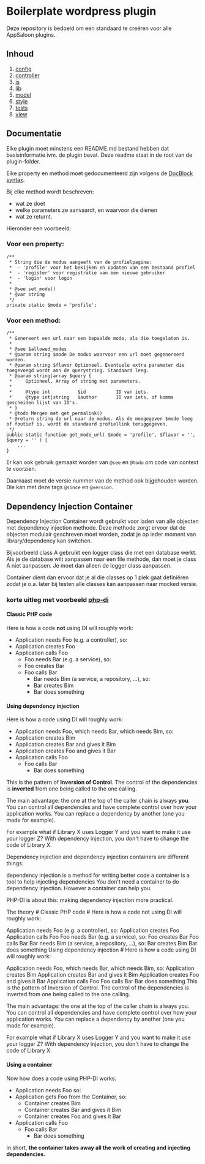 # Boilerplate wordpress plugin
  
Deze repository is bedoeld om een standaard te creëren voor alle AppSaloon plugins.

## Inhoud
1. [ config ](config/README.md)
2. [ controller ](controller/README.md)
3. [ js ](js/README.md)
4. [ lib ](lib/README.md)
5. [ model ](model/README.md)
6. [ style ](style/README.md)
7. [ tests ](tests/README.md)
8. [ view ](view/README.md)

## Documentatie
Elke plugin moet minstens een README.md bestand hebben dat basisinformatie ivm. de plugin bevat. Deze readme staat in de root van de plugin-folder.

Elke property en method moet gedocumenteerd zijn volgens de [DocBlock syntax](https://phpdoc.org/docs/latest/references/phpdoc/basic-syntax.html).

Bij elke method wordt beschreven:
* wat ze doet
* welke parameters ze aanvaardt, en waarvoor die dienen
* wat ze returnt.

Hieronder een voorbeeld:

### Voor een property:

    /**
     * String die de modus aangeeft van de profielpagina:
     *  - 'profile' voor het bekijken en updaten van een bestaand profiel
     *  - 'register' voor registratie van een nieuwe gebruiker
     *  - 'login' voor login
     *
     * @see set_mode()
     * @var string
     */
    private static $mode = 'profile';
    
### Voor een method:

    /**
     * Genereert een url naar een bepaalde mode, als die toegelaten is.
     *
     * @see $allowed_modes
     * @param string $mode De modus waarvoor een url moet gegenereerd worden.
     * @param string $flavor Optioneel. Eventuele extra parameter die toegevoegd wordt aan de querystring. Standaard leeg.
     * @param string|array $query {
     *     Optioneel. Array of string met parameters.
     *
     *     @type int          $id           ID van iets.
     *     @type int|string   $author       ID van iets, of komma gescheiden lijst van ID's.
     * }
     * @todo Mergen met get_permalink()
     * @return string de url naar de modus. Als de meegegeven $mode leeg of foutief is, wordt de standaard profiellink teruggegeven.
     */
    public static function get_mode_url( $mode = 'profile', $flavor = '', $query = '' ) {
        ...
    }

Er kan ook gebruik gemaakt worden van `@see` en `@todo` om code van context te voorzien.

Daarnaast moet de versie nummer van de method ook bijgehouden worden. Die kan met deze tags `@since` en `@version`.

## Dependency Injection Container

Dependency Injection Container wordt gebruikt voor laden van alle objecten met dependency injection methode. Deze methode zorgt ervoor dat de objecten modulair geschreven moet worden, zodat je op ieder moment van library/dependency kan switchen.

Bijvoorbeeld class A gebruikt een logger class die met een database werkt. Als je de database wilt aanpassen naar een file methode, dan moet je class A niet aanpassen. Je moet dan alleen de logger class aanpassen.

Container dient dan ervoor dat je al die classes op 1 plek gaat definiëren zodat je o.a. later bij testen alle classes kan aanpassen naar mocked versie.  

### korte uitleg met voorbeeld [php-di](http://php-di.org/doc/understanding-di.html)

#### Classic PHP code #
Here is how a code **not** using DI will roughly work:

- Application needs Foo (e.g. a controller), so:
- Application creates Foo
- Application calls Foo
    - Foo needs Bar (e.g. a service), so:
    - Foo creates Bar
    - Foo calls Bar
        - Bar needs Bim (a service, a repository, …), so:
        - Bar creates Bim
        - Bar does something

#### Using dependency injection #
Here is how a code using DI will roughly work:

- Application needs Foo, which needs Bar, which needs Bim, so:
- Application creates Bim
- Application creates Bar and gives it Bim
- Application creates Foo and gives it Bar
- Application calls Foo
    - Foo calls Bar
        - Bar does something
        
This is the pattern of **Inversion of Control**. The control of the dependencies is **inverted** from one being called to the one calling.

The main advantage: the one at the top of the caller chain is always **you**. You can control all dependencies and have complete control over how your application works. You can replace a dependency by another (one you made for example).

For example what if Library X uses Logger Y and you want to make it use your logger Z? With dependency injection, you don't have to change the code of Library X.


Dependency injection and dependency injection containers are different things:

dependency injection is a method for writing better code
a container is a tool to help injecting dependencies
You don't need a container to do dependency injection. However a container can help you.

PHP-DI is about this: making dependency injection more practical.

The theory #
Classic PHP code #
Here is how a code not using DI will roughly work:

Application needs Foo (e.g. a controller), so:
Application creates Foo
Application calls Foo
Foo needs Bar (e.g. a service), so:
Foo creates Bar
Foo calls Bar
Bar needs Bim (a service, a repository, …), so:
Bar creates Bim
Bar does something
Using dependency injection #
Here is how a code using DI will roughly work:

Application needs Foo, which needs Bar, which needs Bim, so:
Application creates Bim
Application creates Bar and gives it Bim
Application creates Foo and gives it Bar
Application calls Foo
Foo calls Bar
Bar does something
This is the pattern of Inversion of Control. The control of the dependencies is inverted from one being called to the one calling.

The main advantage: the one at the top of the caller chain is always you. You can control all dependencies and have complete control over how your application works. You can replace a dependency by another (one you made for example).

For example what if Library X uses Logger Y and you want to make it use your logger Z? With dependency injection, you don't have to change the code of Library X.

#### Using a container #
Now how does a code using PHP-DI works:

- Application needs Foo so:
- Application gets Foo from the Container, so:
    - Container creates Bim
    - Container creates Bar and gives it Bim
    - Container creates Foo and gives it Bar
- Application calls Foo
    - Foo calls Bar
        - Bar does something
        
In short, **the container takes away all the work of creating and injecting dependencies.**


